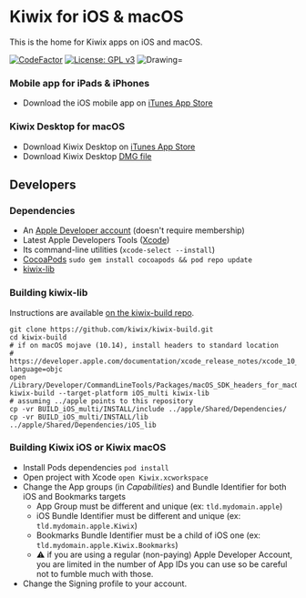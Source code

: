 # Kiwix for iOS & macOS

This is the home for Kiwix apps on iOS and macOS.

[![CodeFactor](https://www.codefactor.io/repository/github/kiwix/apple/badge)](https://www.codefactor.io/repository/github/kiwix/apple)
[![License: GPL v3](https://img.shields.io/badge/License-GPLv3-blue.svg)](https://www.gnu.org/licenses/gpl-3.0) 
<img src="https://img.shields.io/badge/Swift-5.2-orange.svg" alt="Drawing="/>

### Mobile app for iPads & iPhones ###
- Download the iOS mobile app on [iTunes App Store](https://ios.kiwix.org)

### Kiwix Desktop for macOS ###
- Download Kiwix Desktop on [iTunes App Store](https://macos.kiwix.org) 
- Download Kiwix Desktop [DMG file](https://download.kiwix.org/release/kiwix-desktop-macos/)


## Developers

### Dependencies

* An [Apple Developer account](https://developer.apple.com) (doesn't require membership)
* Latest Apple Developers Tools ([Xcode](https://developer.apple.com/xcode/))
* Its command-line utilities (`xcode-select --install`)
* [CocoaPods](https://cocoapods.org/) `sudo gem install cocoapods && pod repo update`
* [kiwix-lib](https://cocoapods.org/)

### Building kiwix-lib

Instructions are available [on the kiwix-build repo](https://github.com/kiwix/kiwix-build).

```
git clone https://github.com/kiwix/kiwix-build.git
cd kiwix-build
# if on macOS mojave (10.14), install headers to standard location
# https://developer.apple.com/documentation/xcode_release_notes/xcode_10_release_notes?language=objc
open /Library/Developer/CommandLineTools/Packages/macOS_SDK_headers_for_macOS_10.14.pkg
kiwix-build --target-platform iOS_multi kiwix-lib
# assuming ../apple points to this repository
cp -vr BUILD_iOS_multi/INSTALL/include ../apple/Shared/Dependencies/
cp -vr BUILD_iOS_multi/INSTALL/lib ../apple/Shared/Dependencies/iOS_lib
```

### Building Kiwix iOS or Kiwix macOS

* Install Pods dependencies `pod install`
* Open project with Xcode `open Kiwix.xcworkspace`
* Change the App groups (in *Capabilities*) and Bundle Identifier for both iOS and Bookmarks targets
  * App Group must be different and unique (ex: `tld.mydomain.apple`)
  * iOS Bundle Identifier must be different and unique (ex: `tld.mydomain.apple.Kiwix`)
  * Bookmarks Bundle Identifier must be a child of iOS one (ex: `tld.mydomain.apple.Kiwix.Bookmarks`)
  * ⚠ if you are using a regular (non-paying) Apple Developer Account, you are limited in the number of App IDs you can use so be careful not to fumble much with those.
* Change the Signing profile to your account.
